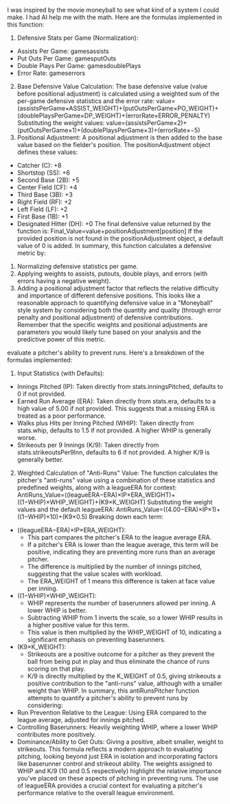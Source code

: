 I was inspired by the movie moneyball to see what kind of a system I could make.
I had AI help me with the math.
Here are the formulas implemented in this function:
1. Defensive Stats per Game (Normalization):
- Assists Per Game: gamesassists
- Put Outs Per Game: gamesputOuts
- Double Plays Per Game: gamesdoublePlays
- Error Rate: gameserrors
2. Base Defensive Value Calculation:
The base defensive value (value before positional adjustment) is calculated using a weighted sum of the per-game defensive statistics and the error rate:
value=(assistsPerGame×ASSIST_WEIGHT)+(putOutsPerGame×PO_WEIGHT)+(doublePlaysPerGame×DP_WEIGHT)+(errorRate×ERROR_PENALTY)
Substituting the weight values:
value=(assistsPerGame×2)+(putOutsPerGame×1)+(doublePlaysPerGame×3)+(errorRate×−5)
3. Positional Adjustment:
A positional adjustment is then added to the base value based on the fielder's position. The positionAdjustment object defines these values:
- Catcher (C): +8
- Shortstop (SS): +6
- Second Base (2B): +5
- Center Field (CF): +4
- Third Base (3B): +3
- Right Field (RF): +2
- Left Field (LF): +2
- First Base (1B): +1
- Designated Hitter (DH): +0
The final defensive value returned by the function is:
Final_Value=value+positionAdjustment[position]
If the provided position is not found in the positionAdjustment object, a default value of 0 is added.
In summary, this function calculates a defensive metric by:
1. Normalizing defensive statistics per game.
2. Applying weights to assists, putouts, double plays, and errors (with errors having a negative weight).
3. Adding a positional adjustment factor that reflects the relative difficulty and importance of different defensive positions.
This looks like a reasonable approach to quantifying defensive value in a "Moneyball" style system by considering both the quantity and quality (through error penalty and positional adjustment) of defensive contributions. Remember that the specific weights and positional adjustments are parameters you would likely tune based on your analysis and the predictive power of this metric.

evaluate a pitcher's ability to prevent runs.
Here's a breakdown of the formulas implemented:
1. Input Statistics (with Defaults):
- Innings Pitched (IP): Taken directly from stats.inningsPitched, defaults to 0 if not provided.
- Earned Run Average (ERA): Taken directly from stats.era, defaults to a high value of 5.00 if not provided. This suggests that a missing ERA is treated as a poor performance.
- Walks plus Hits per Inning Pitched (WHIP): Taken directly from stats.whip, defaults to 1.5 if not provided. A higher WHIP is generally worse.
- Strikeouts per 9 Innings (K/9): Taken directly from stats.strikeoutsPer9Inn, defaults to 6 if not provided. A higher K/9 is generally better.
2. Weighted Calculation of "Anti-Runs" Value:
The function calculates the pitcher's "anti-runs" value using a combination of these statistics and predefined weights, along with a leagueERA for context:
AntiRuns_Value=((leagueERA−ERA)×IP×ERA_WEIGHT)+((1−WHIP)×WHIP_WEIGHT)+(K9×K_WEIGHT)
Substituting the weight values and the default leagueERA:
AntiRuns_Value=((4.00−ERA)×IP×1)+((1−WHIP)×10)+(K9×0.5)
Breaking down each term:
- ((leagueERA−ERA)×IP×ERA_WEIGHT):
	- This part compares the pitcher's ERA to the league average ERA.
	- If a pitcher's ERA is lower than the league average, this term will be positive, indicating they are preventing more runs than an average pitcher.
	- The difference is multiplied by the number of innings pitched, suggesting that the value scales with workload.
	- The ERA_WEIGHT of 1 means this difference is taken at face value per inning.
- ((1−WHIP)×WHIP_WEIGHT):
	- WHIP represents the number of baserunners allowed per inning. A lower WHIP is better.
	- Subtracting WHIP from 1 inverts the scale, so a lower WHIP results in a higher positive value for this term.
	- This value is then multiplied by the WHIP_WEIGHT of 10, indicating a significant emphasis on preventing baserunners.
- (K9×K_WEIGHT):
	- Strikeouts are a positive outcome for a pitcher as they prevent the ball from being put in play and thus eliminate the chance of runs scoring on that play.
	- K/9 is directly multiplied by the K_WEIGHT of 0.5, giving strikeouts a positive contribution to the "anti-runs" value, although with a smaller weight than WHIP.
In summary, this antiRunsPitcher function attempts to quantify a pitcher's ability to prevent runs by considering:
- Run Prevention Relative to the League: Using ERA compared to the league average, adjusted for innings pitched.
- Controlling Baserunners: Heavily weighting WHIP, where a lower WHIP contributes more positively.
- Dominance/Ability to Get Outs: Giving a positive, albeit smaller, weight to strikeouts.
This formula reflects a modern approach to evaluating pitching, looking beyond just ERA in isolation and incorporating factors like baserunner control and strikeout ability. The weights assigned to WHIP and K/9 (10 and 0.5 respectively) highlight the relative importance you've placed on these aspects of pitching in preventing runs. The use of leagueERA provides a crucial context for evaluating a pitcher's performance relative to the overall league environment.

